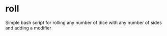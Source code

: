 # roll
Simple bash script for rolling any number of dice with any number of sides and adding a modifier
